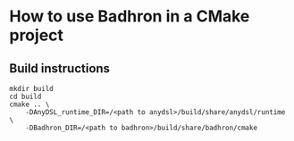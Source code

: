 # How to use Badhron in a CMake project

## Build instructions
```
mkdir build
cd build
cmake .. \
    -DAnyDSL_runtime_DIR=/<path to anydsl>/build/share/anydsl/runtime \
    -DBadhron_DIR=/<path to badhron>/build/share/badhron/cmake
```
